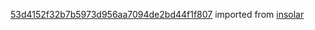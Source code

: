 [53d4152f32b7b5973d956aa7094de2bd44f1f807](https://github.com/insolar/insolar/commit/53d4152f32b7b5973d956aa7094de2bd44f1f807) imported from [insolar](https://github.com/insolar/insolar)
